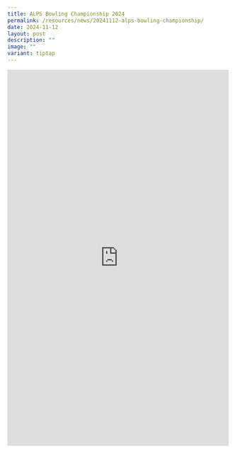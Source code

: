 ```yaml
---
title: ALPS Bowling Championship 2024
permalink: /resources/news/20241112-alps-bowling-championship/
date: 2024-11-12
layout: post
description: ""
image: ""
variant: tiptap
---
```

<div class="iframe-wrapper">
<iframe style="border:none;overflow:hidden" height="850" width="500" allowfullscreen="true" frameborder="0" src="https://www.facebook.com/plugins/post.php?href=https%3A%2F%2Fwww.facebook.com%2Falpshealthcaresupplychain%2Fposts%2Fpfbid0qfZKMSCAMAWzouvLYXCFxjS2WjXXBnizQ1QuASvko2yPniHbsdVSFCBFJvziWTEBl&amp;show_text=true&amp;width=500"></iframe>
</div>
<p></p>